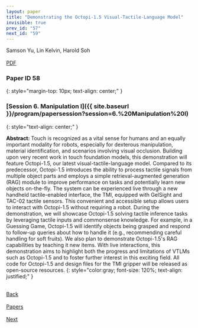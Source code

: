 ```yaml
---
layout: paper
title: "Demonstrating the Octopi-1.5 Visual-Tactile-Language Model"
invisible: true
prev_id: "57"
next_id: "59"
---
```

<div class="paper-authors">
  <div class="paper-author-box">
    <div class="paper-author-name">Samson Yu, Lin Kelvin, Harold Soh</div>
    <div class="paper-author-uni"></div>
  </div>
</div>

<div class="paper-pdf-modern">
  <div class="paper-menu-icon">
    <a href="https://www.roboticsproceedings.org/rss21/p058.pdf" title="Download PDF" target="_blank">
      <i class="fa fa-file-pdf-o"></i><br>
      <span class="paper-menu-label">PDF</span>
    </a>
  </div>
</div>

### Paper ID 58
{: style="margin-top: 10px; text-align: center;" }

### [Session 6. Manipulation I]({{ site.baseurl }}/program/papersession?session=6.%20Manipulation%20I)
{: style="text-align: center;" }

<b style="color: black;">Abstract: </b>Touch is recognized as a vital sense for humans and an equally important modality for robots, especially for dexterous manipulation, material identification, and scenarios involving visual occlusion. Building upon very recent work in touch foundation models, this demonstration will feature Octopi-1.5, our latest visual-tactile-language model. Compared to its predecessor, Octopi-1.5 introduces the ability to process tactile signals from multiple object parts and employs a simple retrieval-augmented generation (RAG) module to improve performance on tasks and potentially learn new objects on-the-fly. The system can be experienced live through a new handheld tactile-enabled interface, the TMI, equipped with GelSight and TAC-02 tactile sensors. This convenient and accessible setup allows users to interact with Octopi-1.5 without requiring a robot. During the demonstration, we will showcase Octopi-1.5 solving tactile inference tasks by leveraging tactile inputs and commonsense knowledge. For example, in a Guessing Game, Octopi-1.5 will identify objects being grasped and respond to follow-up queries about how to handle it (e.g., recommending careful handling for soft fruits). We also plan to demonstrate Octopi-1.5's RAG capabilities by teaching it new items. With live interactions, this demonstration aims to highlight both the progress and limitations of VTLMs such as Octopi-1.5  and to foster further interest in this exciting field. All code for Octopi-1.5 and design files for the TMI gripper will be released as open-source resources.
{: style="color:gray; font-size: 120%; text-align: justified;" }

<div class="paper-menu">
  <div class="paper-menu-inner">
    <a href="{{ site.baseurl }}/program/papers/57/" title="Previous Paper">
            <div class="paper-menu-icon">
                <i class="fa fa-chevron-left"></i><br>
                <span class="paper-menu-label">Back</span>
            </div>
        </a>
    <a href="{{ site.baseurl }}/program/papers" title="All Papers">
      <div class="paper-menu-icon">
        <i class="fa fa-list"></i><br>
        <span class="paper-menu-label">Papers</span>
      </div>
    </a>
    <a href="{{ site.baseurl }}/program/papers/59/" title="Next Paper">
            <div class="paper-menu-icon">
                <i class="fa fa-chevron-right"></i><br>
                <span class="paper-menu-label">Next</span>
            </div>
        </a>
  </div>
</div>
